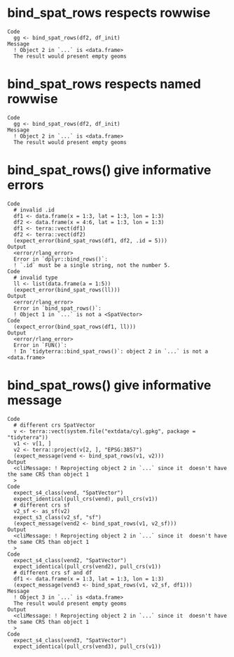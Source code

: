 # bind_spat_rows respects rowwise

    Code
      gg <- bind_spat_rows(df2, df_init)
    Message
      ! Object 2 in `...` is <data.frame> 
      The result would present empty geoms

# bind_spat_rows respects named rowwise

    Code
      gg <- bind_spat_rows(df2, df_init)
    Message
      ! Object 2 in `...` is <data.frame> 
      The result would present empty geoms

# bind_spat_rows() give informative errors

    Code
      # invalid .id
      df1 <- data.frame(x = 1:3, lat = 1:3, lon = 1:3)
      df2 <- data.frame(x = 4:6, lat = 1:3, lon = 1:3)
      df1 <- terra::vect(df1)
      df2 <- terra::vect(df2)
      (expect_error(bind_spat_rows(df1, df2, .id = 5)))
    Output
      <error/rlang_error>
      Error in `dplyr::bind_rows()`:
      ! `.id` must be a single string, not the number 5.
    Code
      # invalid type
      ll <- list(data.frame(a = 1:5))
      (expect_error(bind_spat_rows(ll)))
    Output
      <error/rlang_error>
      Error in `bind_spat_rows()`:
      ! Object 1 in `...` is not a <SpatVector>
    Code
      (expect_error(bind_spat_rows(df1, ll)))
    Output
      <error/rlang_error>
      Error in `FUN()`:
      ! In `tidyterra::bind_spat_rows()`: object 2 in `...` is not a <data.frame>

# bind_spat_rows() give informative message

    Code
      # different crs SpatVector
      v <- terra::vect(system.file("extdata/cyl.gpkg", package = "tidyterra"))
      v1 <- v[1, ]
      v2 <- terra::project(v[2, ], "EPSG:3857")
      (expect_message(vend <- bind_spat_rows(v1, v2)))
    Output
      <cliMessage: ! Reprojecting object 2 in `...` since it  doesn't have the same CRS than object 1
      >
    Code
      expect_s4_class(vend, "SpatVector")
      expect_identical(pull_crs(vend), pull_crs(v1))
      # different crs sf
      v2_sf <- as_sf(v2)
      expect_s3_class(v2_sf, "sf")
      (expect_message(vend2 <- bind_spat_rows(v1, v2_sf)))
    Output
      <cliMessage: ! Reprojecting object 2 in `...` since it  doesn't have the same CRS than object 1
      >
    Code
      expect_s4_class(vend2, "SpatVector")
      expect_identical(pull_crs(vend2), pull_crs(v1))
      # different crs sf and df
      df1 <- data.frame(x = 1:3, lat = 1:3, lon = 1:3)
      (expect_message(vend3 <- bind_spat_rows(v1, v2_sf, df1)))
    Message
      ! Object 3 in `...` is <data.frame> 
      The result would present empty geoms
    Output
      <cliMessage: ! Reprojecting object 2 in `...` since it  doesn't have the same CRS than object 1
      >
    Code
      expect_s4_class(vend3, "SpatVector")
      expect_identical(pull_crs(vend3), pull_crs(v1))

